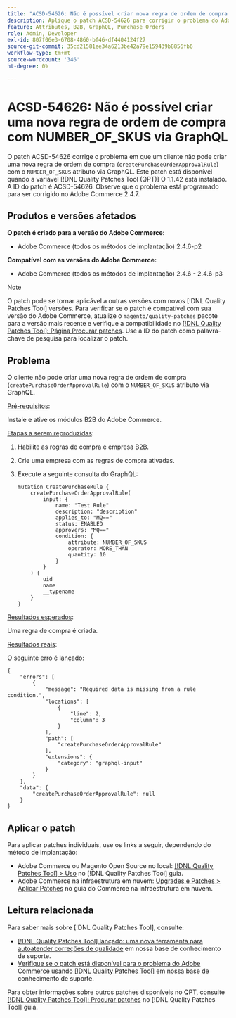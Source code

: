 ```yaml
---
title: "ACSD-54626: Não é possível criar nova regra de ordem de compra com NUMBER_OF_SKUS via GraphQL"
description: Aplique o patch ACSD-54626 para corrigir o problema do Adobe Commerce em que um cliente não pode criar uma nova regra de ordem de compra ("createPurchaseOrderApprovalRule") com o atributo "NUMBER_OF_SKUS" por meio do GraphQL.
feature: Attributes, B2B, GraphQL, Purchase Orders
role: Admin, Developer
exl-id: 807f06e3-6708-4860-bf46-df4404124f27
source-git-commit: 35cd21581ee34a6213be42a79e159439b8856fb6
workflow-type: tm+mt
source-wordcount: '346'
ht-degree: 0%

---
```


# ACSD-54626: Não é possível criar uma nova regra de ordem de compra com NUMBER_OF_SKUS via GraphQL

O patch ACSD-54626 corrige o problema em que um cliente não pode criar uma nova regra de ordem de compra (`createPurchaseOrderApprovalRule`) com o `NUMBER_OF_SKUS` atributo via GraphQL. Este patch está disponível quando a variável [!DNL Quality Patches Tool (QPT)] O 1.1.42 está instalado. A ID do patch é ACSD-54626. Observe que o problema está programado para ser corrigido no Adobe Commerce 2.4.7.

## Produtos e versões afetados

**O patch é criado para a versão do Adobe Commerce:**

* Adobe Commerce (todos os métodos de implantação) 2.4.6-p2

**Compatível com as versões do Adobe Commerce:**

* Adobe Commerce (todos os métodos de implantação) 2.4.6 - 2.4.6-p3

>[!NOTE]
>
>O patch pode se tornar aplicável a outras versões com novos [!DNL Quality Patches Tool] versões. Para verificar se o patch é compatível com sua versão do Adobe Commerce, atualize o `magento/quality-patches` pacote para a versão mais recente e verifique a compatibilidade no [[!DNL Quality Patches Tool]: Página Procurar patches](https://experienceleague.adobe.com/tools/commerce-quality-patches/index.html). Use a ID do patch como palavra-chave de pesquisa para localizar o patch.

## Problema

O cliente não pode criar uma nova regra de ordem de compra (`createPurchaseOrderApprovalRule`) com o `NUMBER_OF_SKUS` atributo via GraphQL.

<u>Pré-requisitos</u>:

Instale e ative os módulos B2B do Adobe Commerce.

<u>Etapas a serem reproduzidas</u>:

1. Habilite as regras de compra e empresa B2B.
1. Crie uma empresa com as regras de compra ativadas.
1. Execute a seguinte consulta do GraphQL:

   ```
   mutation CreatePurchaseRule {
       createPurchaseOrderApprovalRule(
           input: {
               name: "Test Rule"
               description: "description"
               applies_to: "MQ=="
               status: ENABLED
               approvers: "MQ=="
               condition: {
                   attribute: NUMBER_OF_SKUS
                   operator: MORE_THAN
                   quantity: 10
               }
           }
       ) {
           uid
           name
           __typename
       }
   }
   ```

<u>Resultados esperados</u>:

Uma regra de compra é criada.

<u>Resultados reais</u>:

O seguinte erro é lançado:

```
{
    "errors": [
        {
            "message": "Required data is missing from a rule condition.",
            "locations": [
                {
                    "line": 2,
                    "column": 3
                }
            ],
            "path": [
                "createPurchaseOrderApprovalRule"
            ],
            "extensions": {
                "category": "graphql-input"
            }
        }
    ],
    "data": {
        "createPurchaseOrderApprovalRule": null
    }
}
```

## Aplicar o patch

Para aplicar patches individuais, use os links a seguir, dependendo do método de implantação:

* Adobe Commerce ou Magento Open Source no local: [[!DNL Quality Patches Tool] > Uso](https://experienceleague.adobe.com/docs/commerce-operations/tools/quality-patches-tool/usage.html) no [!DNL Quality Patches Tool] guia.
* Adobe Commerce na infraestrutura em nuvem: [Upgrades e Patches > Aplicar Patches](https://experienceleague.adobe.com/docs/commerce-cloud-service/user-guide/develop/upgrade/apply-patches.html) no guia do Commerce na infraestrutura em nuvem.

## Leitura relacionada

Para saber mais sobre [!DNL Quality Patches Tool], consulte:

* [[!DNL Quality Patches Tool] lançado: uma nova ferramenta para autoatender correções de qualidade](/help/announcements/adobe-commerce-announcements/magento-quality-patches-released-new-tool-to-self-serve-quality-patches.md) em nossa base de conhecimento de suporte.
* [Verifique se o patch está disponível para o problema do Adobe Commerce usando [!DNL Quality Patches Tool]](/help/support-tools/patches-available-in-qpt-tool/check-patch-for-magento-issue-with-magento-quality-patches.md) em nossa base de conhecimento de suporte.

Para obter informações sobre outros patches disponíveis no QPT, consulte [[!DNL Quality Patches Tool]: Procurar patches](https://experienceleague.adobe.com/tools/commerce-quality-patches/index.html) no [!DNL Quality Patches Tool] guia.
